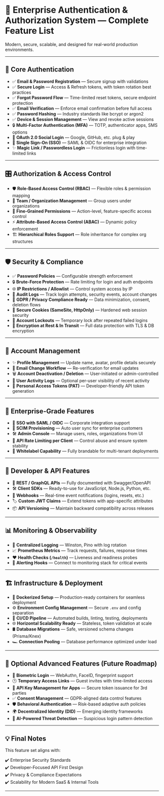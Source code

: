 # 🔐 **Enterprise Authentication & Authorization System — Complete Feature List**

Modern, secure, scalable, and designed for real-world production environments.

---

## 🚀 Core Authentication

- ✅ **Email & Password Registration** — Secure signup with validations  
- ✅ **Secure Login** — Access & Refresh tokens, with token rotation best practices  
- ✅ **Forgot Password Flow** — Time-limited reset tokens, secure endpoint protection  
- ✅ **Email Verification** — Enforce email confirmation before full access  
- ✅ **Password Hashing** — Industry standards like bcrypt or argon2  
- ✅ **Device & Session Management** — View and revoke active sessions  
- 🔒 **Multi-Factor Authentication (MFA)** — TOTP, authenticator apps, SMS options  
- 🔗 **OAuth 2.0 Social Login** — Google, GitHub, etc. plug & play  
- 🔐 **Single Sign-On (SSO)** — SAML & OIDC for enterprise integration  
- ✨ **Magic Link / Passwordless Login** — Frictionless login with time-limited links  

---

## 🎛️ Authorization & Access Control

- 🛡️ **Role-Based Access Control (RBAC)** — Flexible roles & permission mapping  
- 👥 **Team / Organization Management** — Group users under organizations  
- 🎯 **Fine-Grained Permissions** — Action-level, feature-specific access control  
- ⚡ **Attribute-Based Access Control (ABAC)** — Dynamic policy enforcement  
- 🏗️ **Hierarchical Roles Support** — Role inheritance for complex org structures  

---

## 🛡️ Security & Compliance

- ✅ **Password Policies** — Configurable strength enforcement  
- 🔒 **Brute-Force Protection** — Rate limiting for login and auth endpoints  
- 🌐 **IP Restrictions / Allowlist** — Control system access by IP  
- 📜 **Audit Logs** — Track login attempts, security events, account changes  
- 🏢 **GDPR / Privacy Compliance Ready** — Data minimization, consent, deletion flows  
- 🍪 **Secure Cookies (SameSite, HttpOnly)** — Hardened web session security  
- 🚫 **Account Lockouts** — Temporary lock after repeated failed logins  
- 🔐 **Encryption at Rest & In Transit** — Full data protection with TLS & DB encryption  

---

## 👤 Account Management

- ✨ **Profile Management** — Update name, avatar, profile details securely  
- 📧 **Email Change Workflow** — Re-verification for email updates  
- 🗑️ **Account Deactivation / Deletion** — User-initiated or admin-controlled  
- 📝 **User Activity Logs** — Optional per-user visibility of recent activity  
- 🔑 **Personal Access Tokens (PAT)** — Developer-friendly API token generation  

---

## 🏢 Enterprise-Grade Features

- 🔐 **SSO with SAML / OIDC** — Corporate integration support  
- 🔄 **SCIM Provisioning** — Auto user sync for enterprise customers  
- 🛠️ **Admin Console** — Manage users, roles, organizations from UI  
- 🚦 **API Rate Limiting per Client** — Control abuse and ensure system stability  
- 🎨 **Whitelabel Capability** — Fully brandable for multi-tenant deployments  

---

## 🧩 Developer & API Features

- 📘 **REST / GraphQL APIs** — Fully documented with Swagger/OpenAPI  
- 🛠️ **Client SDKs** — Ready-to-use for JavaScript, Node.js, Python, etc.  
- 🔔 **Webhooks** — Real-time event notifications (logins, resets, etc.)  
- 🏷️ **Custom JWT Claims** — Extend tokens with app-specific attributes  
- 📦 **API Versioning** — Maintain backward compatibility across releases  

---

## 📊 Monitoring & Observability

- 📁 **Centralized Logging** — Winston, Pino with log rotation  
- 📈 **Prometheus Metrics** — Track requests, failures, response times  
- ❤️ **Health Checks (`/health`)** — Liveness and readiness probes  
- 🚨 **Alerting Hooks** — Connect to monitoring stack for critical events  

---

## 🏗️ Infrastructure & Deployment

- 🐳 **Dockerized Setup** — Production-ready containers for seamless deployment  
- ⚙️ **Environment Config Management** — Secure `.env` and config separation  
- 🔄 **CI/CD Pipeline** — Automated builds, linting, testing, deployments  
- 🌐 **Horizontal Scalability Ready** — Stateless, token validation at scale  
- 🛢️ **Database Migrations** — Safe, versioned schema changes (Prisma/Knex)  
- 🏎️ **Connection Pooling** — Database performance optimized under load  

---

## 🎯 Optional Advanced Features (Future Roadmap)

- 🔐 **Biometric Login** — WebAuthn, FaceID, fingerprint support  
- 🕒 **Temporary Access Links** — Guest invites with time-limited access  
- 🔑 **API Key Management for Apps** — Secure token issuance for 3rd parties  
- ✅ **Consent Management** — GDPR-aligned data control features  
- 🛡️ **Behavioral Authentication** — Risk-based adaptive auth policies  
- 🌍 **Decentralized Identity (DID)** — Emerging identity frameworks  
- 🤖 **AI-Powered Threat Detection** — Suspicious login pattern detection  

---

## 💡 Final Notes

This feature set aligns with:

✔️ Enterprise Security Standards  
✔️ Developer-Focused API First Design  
✔️ Privacy & Compliance Expectations  
✔️ Scalability for Modern SaaS & Internal Tools  

---